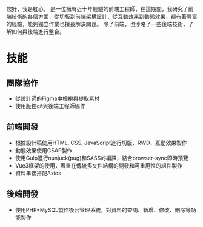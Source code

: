 <!--
**AuTiMoThY/AuTiMoThY** is a ✨ _special_ ✨ repository because its `README.md` (this file) appears on your GitHub profile.

Here are some ideas to get you started:

- 🔭 I’m currently working on ...
- 🌱 I’m currently learning ...
- 👯 I’m looking to collaborate on ...
- 🤔 I’m looking for help with ...
- 💬 Ask me about ...
- 📫 How to reach me: ...
- 😄 Pronouns: ...
- ⚡ Fun fact: ...
-->


您好，我是紅心，
是一位擁有近十年經驗的前端工程師，在這期間，我研究了前端技術的各個方面，從切版到前端架構設計，從互動效果到動態效果，都有著豐富的經驗，能夠獨立作業也擅長解決問題。
除了前端，也涉略了一些後端技術，了解如何與後端進行整合。

# 技能

## 團隊協作

- 從設計師的Figma中檢視與提取素材
- 使用版控git與後端工程師協作

## 前端開發

- 根據設計稿使用HTML, CSS, JavaScript進行切版、RWD、互動效果製作
- 動態效果使用GSAP製作
- 使用Gulp進行nunjuck(pug)和SASS的編譯，結合browser-sync即時預覽
- Vue3框架的使用，著重在傳統多文件結構的開發和可重用性的組件製作
- 資料串接搭配Axios

## 後端開發

- 使用PHP+MySQL製作後台管理系統，對資料的查詢、新增、修改、刪除等功能製作
